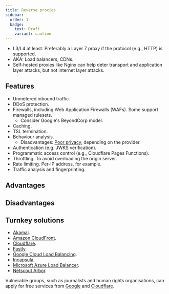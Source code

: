 ```yaml
---
title: Reverse proxies
sidebar:
  order: 1
  badge:
    text: Draft
    variant: caution
---
```


- L3/L4 at least. Preferably a Layer 7 proxy if the protocol (e.g., HTTP) is supported.
- AKA: Load balancers, CDNs.
- Self-hosted proxies like Nginx can help deter transport and application layer attacks, but not internet layer attacks.

## Features

- Unmetered inbound traffic.
- DDoS protection.
- Firewalls, including Web Application Firewalls (WAFs). Some support managed rulesets.
  - Consider Google's BeyondCorp model.
- Caching.
- TSL termination.
- Behaviour analysis.
  - Disadvantages: [Poor privacy](https://www.fastcompany.com/90369697/googles-new-recaptcha-has-a-dark-side), depending on the provider.
- Authentication (e.g. JWKS verification).
- Programmatic access control (e.g., Cloudflare Pages Functions).
- Throttling. To avoid overloading the origin server.
- Rate limiting. Per-IP address, for example.
- Traffic analysis and fingerprinting.

## Advantages

## Disadvantages

## Turnkey solutions

- [Akamai](https://www.akamai.com/).
- [Amazon CloudFront](https://aws.amazon.com/cloudfront/).
- [Cloudflare](https://www.cloudflare.com/).
- [Fastly](https://www.fastly.com/).
- [Google Cloud Load Balancing](https://cloud.google.com/load-balancing/).
- [Incapsula](https://www.incapsula.com/).
- [Microsoft Azure Load Balancer](https://learn.microsoft.com/en-us/azure/load-balancer/).
- [Netscout Arbor](https://www.netscout.com/arbor).

Vulnerable groups, such as journalists and human rights organisations,
can apply for free services from [Google](https://projectshield.withgoogle.com/) and [Cloudflare](https://www.cloudflare.com/galileo/).
